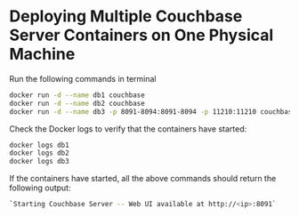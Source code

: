 # Deploying Multiple Couchbase Server Containers on One Physical Machine

Run the following commands in terminal

```bash
docker run -d --name db1 couchbase
docker run -d --name db2 couchbase
docker run -d --name db3 -p 8091-8094:8091-8094 -p 11210:11210 couchbase
```

Check the Docker logs to verify that the containers have started:

```bash
docker logs db1
docker logs db2
docker logs db3
```

If the containers have started, all the above commands should return the following output:

```bash
`Starting Couchbase Server -- Web UI available at http://<ip>:8091`
```

